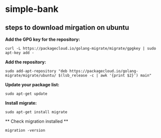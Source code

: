 # simple-bank

## steps to download mirgation on ubuntu
    
**Add the GPG key for the repository:**

    curl -L https://packagecloud.io/golang-migrate/migrate/gpgkey | sudo apt-key add -

 **Add the repository:**

    sudo add-apt-repository "deb https://packagecloud.io/golang-migrate/migrate/ubuntu/ $(lsb_release -c | awk '{print $2}') main"

**Update your package list:**

    sudo apt-get update

**Install migrate:**

    sudo apt-get install migrate

** Check migration installed **

    migration -version